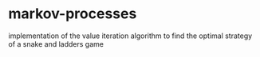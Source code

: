 # markov-processes
implementation of the value iteration algorithm to find the optimal strategy of a snake and ladders game
